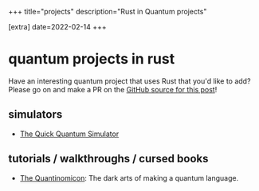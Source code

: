 +++
title="projects"
description="Rust in Quantum projects"

[extra]
date=2022-02-14
+++

# quantum projects in rust

Have an interesting quantum project that uses Rust that you'd like to add? Please go on and make a PR on the [GitHub source for this post](https://github.com/qrust-dev/qrust-dev.github.io/blob/main/content/projects/_index.md)!

## simulators

- [The Quick Quantum Simulator](https://github.com/swernli/quick-quantum-sim/)

## tutorials / walkthroughs / cursed books

- [The Quantinomicon](/quantinomocon/): The dark arts of making a quantum language.

